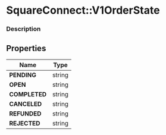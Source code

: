 # SquareConnect::V1OrderState

### Description



## Properties
Name | Type
------------ | -------------
**PENDING** | string
**OPEN** | string
**COMPLETED** | string
**CANCELED** | string
**REFUNDED** | string
**REJECTED** | string


